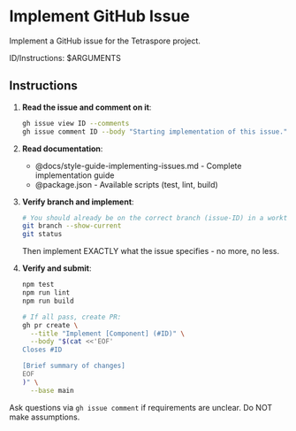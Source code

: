 # Implement GitHub Issue

Implement a GitHub issue for the Tetraspore project.

ID/Instructions: $ARGUMENTS

## Instructions

1. **Read the issue and comment on it**:
   ```bash
   gh issue view ID --comments
   gh issue comment ID --body "Starting implementation of this issue."
   ```

2. **Read documentation**:
   - @docs/style-guide-implementing-issues.md - Complete implementation guide
   - @package.json - Available scripts (test, lint, build)

3. **Verify branch and implement**:
   ```bash
   # You should already be on the correct branch (issue-ID) in a worktree
   git branch --show-current
   git status
   ```
   Then implement EXACTLY what the issue specifies - no more, no less.

4. **Verify and submit**:
   ```bash
   npm test
   npm run lint
   npm run build
   
   # If all pass, create PR:
   gh pr create \
     --title "Implement [Component] (#ID)" \
     --body "$(cat <<'EOF'
   Closes #ID

   [Brief summary of changes]
   EOF
   )" \
     --base main
   ```

Ask questions via `gh issue comment` if requirements are unclear. Do NOT make assumptions.